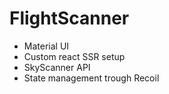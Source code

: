 # FlightScanner

* Material UI
* Custom react SSR setup
* SkyScanner API 
* State management trough Recoil
